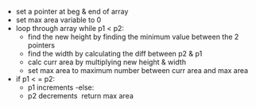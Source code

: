 - set a pointer at beg & end of array
- set max area variable to 0
​
- loop through array while p1 < p2:
  - find the new height by finding the minimum value between the 2 pointers
  - find the width by calculating the diff between p2 & p1
  - calc curr area by multiplying new height & width
  - set max area to maximum number between curr area and max area
​
- if p1 < = p2:
  - p1 increments
  -else:
  - p2 decrements
​
return max area
